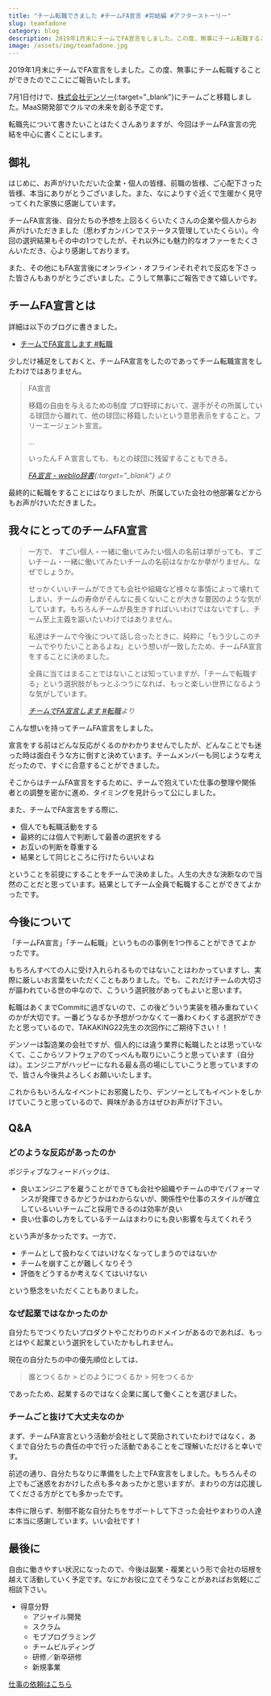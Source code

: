 ```yaml
---
title: "チーム転職できました #チームFA宣言 #完結編 #アフターストーリー"
slug: teamfadone
category: blog
description: 2019年1月末にチームでFA宣言をしました。この度、無事にチーム転職することができたのでここにご報告いたします。
image: /assets/img/teamfadone.jpg
---
```


2019年1月末にチームでFA宣言をしました。この度、無事にチーム転職することができたのでここにご報告いたします。

7月1日付けで、[株式会社デンソー](https://www.denso.com/jp/ja/){:target="_blank"}にチームごと移籍しました。MaaS開発部でクルマの未来を創る予定です。

転職先について書きたいことはたくさんありますが、今回はチームFA宣言の完結を中心に書くことにします。

## 御礼

はじめに、お声がけいただいた企業・個人の皆様、前職の皆様、ご心配下さった皆様、本当にありがとうございました。また、なによりすぐ近くで生暖かく見守ってくれた家族に感謝しています。

チームFA宣言後、自分たちの予想を上回るくらいたくさんの企業や個人からお声がけいただきました（思わずカンバンでステータス管理していたくらい）。今回の選択結果もその中の1つでしたが、それ以外にも魅力的なオファーをたくさんいただき、心より感謝しております。

また、その他にもFA宣言後にオンライン・オフラインそれぞれで反応を下さった皆さんもありがとうございました。こうして無事にご報告できて嬉しいです。

## チームFA宣言とは

詳細は以下のブログに書きました。

* [チームでFA宣言します #転職](/blog/2019/01/28/teamfa.html)

少しだけ補足をしておくと、チームFA宣言をしたのであってチーム転職宣言をしたわけではありません。

> FA宣言
> 
> 移籍の自由を与えるための制度
> プロ野球において、選手がその所属している球団から離れて、他の球団に移籍したいという意思表示をすること。フリーエージェント宣言。
> 
> …
> 
> いったんＦＡ宣言しても、もとの球団に残留することもできる。
> 
> <cite>[FA宣言 - weblio辞書](https://www.weblio.jp/content/FA%E5%AE%A3%E8%A8%80){:target="_blank"} より</cite>

最終的に転職をすることにはなりましたが、所属していた会社の他部署などからもお声がけいただきました。

## 我々にとってのチームFA宣言

> 一方で、 すごい個人・一緒に働いてみたい個人の名前は挙がっても、すごいチーム・一緒に働いてみたいチームの名前はなかなか挙がりません。なぜでしょうか。
> 
> せっかくいいチームができても会社や組織など様々な事情によって壊れてしまい、チームの寿命がそんなに長くないことが大きな要因のような気がしています。もちろんチームが長生きすればいいわけではないですし、チーム至上主義を謳いたいわけではありません。
> 
> 私達はチームで今後について話し合ったときに、純粋に「もう少しこのチームでやりたいことあるよね」という想いが一致したため、チームFA宣言をすることに決めました。
> 
> 全員に当てはまることではないことは知っていますが、「チームで転職する」という選択肢がもっとふつうになれば、もっと楽しい世界になるような気がしています。
> 
> <cite>[チームでFA宣言します #転職](/blog/2019/01/28/teamfa.html)より</cite>

こんな想いを持ってチームFA宣言をしました。

宣言をする前はどんな反応がくるのかわかりませんでしたが、どんなことでも迷った時は面白そうな方に倒すと決めています。チームメンバーも同じような考えだったので、すぐに合意することができました。

そこからはチームFA宣言をするために、チームで抱えていた仕事の整理や関係者との調整を密かに進め、タイミングを見計らって公にしました。

また、チームでFA宣言をする際に、

* 個人でも転職活動をする
* 最終的には個人で判断して最善の選択をする
* お互いの判断を尊重する
* 結果として同じところに行けたらいいよね

ということを前提にすることをチームで決めました。人生の大きな決断なので当然のことだと思っています。結果としてチーム全員で転職することができてよかったです。

## 今後について

「チームFA宣言」「チーム転職」というものの事例を1つ作ることができてよかったです。

もちろんすべての人に受け入れられるものではないことはわかっていますし、実際に厳しいお言葉をいただくこともありました。でも、これだけチームの大切さが謳われている世の中なので、こういう選択肢があってもよいと思います。

転職はあくまでCommitに過ぎないので、この後どういう実装を積み重ねていくのかが大切です。一番どうなるか予想がつかなくて一番わくわくする選択ができたと思っているので、TAKAKING22先生の次回作にご期待下さい！！

デンソーは製造業の会社ですが、個人的には違う業界に転職したとは思っていなくて、ここからソフトウェアのてっぺんも取りにいこうと思っています（自分は）。エンジニアがハッピーになれる最＆高の場にしていこうと思っていますので、皆さん今後共よろしくお願いいたします。

これからもいろんなイベントにお邪魔したり、デンソーとしてもイベントをしかけていこうと思っているので、興味がある方はぜひお声がけ下さい。

## Q&A

### どのような反応があったのか

ポジティブなフィードバックは、

* 良いエンジニアを雇うことができても会社や組織やチームの中でパフォーマンスが発揮できるかどうかはわからないが、関係性や仕事のスタイルが確立しているいいチームごと採用できるのは効率が良い
* 良い仕事のし方をしているチームはまわりにも良い影響を与えてくれそう

という声が多かったです。一方で、

* チームとして扱わなくてはいけなくなってしまうのではないか
* チームを崩すことが難しくなりそう
* 評価をどうするか考えなくてはいけない

という懸念をいただくこともありました。

### なぜ起業ではなかったのか

自分たちでつくりたいプロダクトやこだわりのドメインがあるのであれば、もっとはやく起業という選択をしていたかもしれません。

現在の自分たちの中の優先順位としては、

> 誰とつくるか > どのようにつくるか > 何をつくるか

であったため、起業するのではなく企業に属して働くことを選びました。

### チームごと抜けて大丈夫なのか

まず、チームFA宣言という活動が会社として奨励されていたわけではなく、あくまで自分たちの責任の中で行った活動であることをご理解いただけると幸いです。

前述の通り、自分たちなりに準備をした上でFA宣言をしました。もちろんその上でもご迷惑をおかけした点も多々あったかと思いますが、まわりの方は応援してくださる方がとても多かったです。

本件に限らず、制御不能な自分たちをサポートして下さった会社やまわりの人達に本当に感謝しています。いい会社です！

## 最後に

自由に働きやすい状況になったので、今後は副業・複業という形で会社の垣根を越えて活動していく予定です。なにかお役に立てそうなことがあればお気軽にご相談下さい。

* 得意分野
    * アジャイル開発
    * スクラム
    * モブプログラミング
    * チームビルディング
    * 研修／新卒研修
    * 新規事業

[仕事の依頼はこちら](/business)